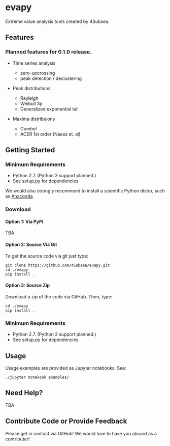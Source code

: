 # evapy
Extreme value analysis tools created by 4Subsea. 

## Features
### Planned features for 0.1.0 release.

-  Time series analysis

   -  zero-upcrossing
   -  peak detection / declustering

- Peak distributions

    - Rayleigh
    - Weibull 3p
    - Generalized exponential tail

- Maxima distribuions

    - Gumbel
    - ACER 1st order (Naess et. al)

## Getting Started

### Minimum Requirements

-  Python 2.7. (Python 3 support planned.)
-  See setup.py for dependencies

We would also strongly recommend to install a scientific Python distro, such
as [Anaconda].

[Anaconda]: https://www.continuum.io/why-anaconda

### Download

#### Option 1: Via PyPi

TBA

#### Option 2: Source Via Git

To get the source code via git just type:

    git clone https://github.com/4Subsea/evapy.git
    cd ./evapy
    pip install .

#### Option 3: Source Zip

Download a zip of the code via GitHub. Then, type:

    cd ./evapy
    pip install .


### Minimum Requirements


-  Python 2.7. (Python 3 support planned.)
-  See setup.py for dependencies

## Usage

Usage examples are provided as Jupyter notebooks. See:

    ./jupyter notekook examples/

## Need Help?

TBA

## Contribute Code or Provide Feedback

Please get in contact via GitHub! We would love to have you aboard as a
contributer!

